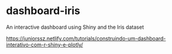 # dashboard-iris
An interactive dashboard using Shiny and the Iris dataset

https://juniorssz.netlify.com/tutorials/construindo-um-dashboard-interativo-com-r-shiny-e-plotly/
